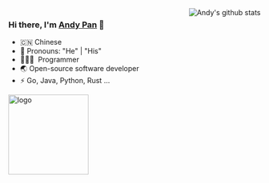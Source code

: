 <img align="right" src="https://github-readme-stats.vercel.app/api?username=panjf2000&show_icons=true&theme=vue" alt="Andy's github stats" />

### Hi there, I'm [Andy Pan](https://andypan.me) 🎉

- 🇨🇳 Chinese
- 👔 Pronouns: "He" | "His"
- 🧑🏻‍💻 &nbsp;Programmer
- 🌏 Open-source software developer
- ⚡ Go, Java, Python, Rust ...

<img src="https://github-profile-trophy.vercel.app/?username=panjf2000&theme=flat&column=7&margin-w=10" alt="logo" height="160" align="center" />
